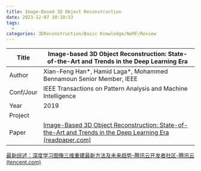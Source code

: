 ```yaml
---
title: Image-Based 3D Object Reconstruction
date: 2023-12-07 10:10:53
tags:
  - 
categories: 3DReconstruction/Basic Knowledge/NeRF/Review
---
```


| Title     | Image-based 3D Object Reconstruction: State-of-the-Art and Trends in the Deep Learning Era                                                                                                                 |
| --------- | ---------------------------------------------------------------------------------------------------------------------------------------------------------------------------------------------------------- |
| Author    | Xian-Feng Han*, Hamid Laga*, Mohammed Bennamoun Senior Member, IEEE                                                                                                                                        |
| Conf/Jour | IEEE Transactions on Pattern Analysis and Machine Intelligence                                                                                                                                             |
| Year      | 2019                                                                                                                                                                                                           |
| Project   |                                                                                                                                                                                                            |
| Paper     | [Image-Based 3D Object Reconstruction: State-of-the-Art and Trends in the Deep Learning Era (readpaper.com)](https://readpaper.com/pdf-annotate/note?pdfId=4500339722630619137&noteId=2082170288520054016) |

<!-- more -->

[最新综述：深度学习图像三维重建最新方法及未来趋势-腾讯云开发者社区-腾讯云 (tencent.com)](https://cloud.tencent.com/developer/article/2127922)

